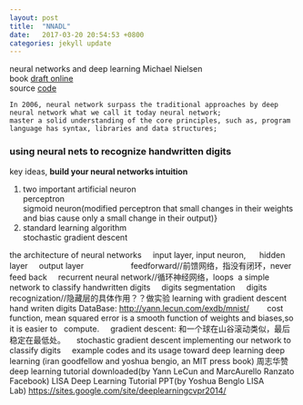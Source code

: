 ```yaml
---
layout: post
title:  "NNADL"
date:   2017-03-20 20:54:53 +0800
categories: jekyll update
---
```

neural networks and deep learning  Michael Nielsen  
book [draft online](http://neuralnetworksanddeeplearning.com/index.html)  
source [code](https://github.com/mnielsen/neural-networks-and-deep-learning)
```
In 2006, neural network surpass the traditional approaches by deep neural network what we call it today neural network;    
master a solid understanding of the core principles, such as, program language has syntax, libraries and data structures;
```
### using neural nets to recognize handwritten digits
key ideas, **build your neural networks intuition**
1. two important artificial neuron  
    perceptron  
    sigmoid neuron(modified perceptron that small changes in their weights and bias cause only a small change in their output)}
2. standard learning algorithm  
    stochastic gradient descent  

    
the architecture of neural networks
     input layer, input neuron, 
     hidden layer
     output layer
                    feedforward//前馈网络，指没有闭环，never feed back
     recurrent neural network//循环神经网络，loops 
a simple network to classify handwritten digits
     digits segmentation
     digits recognization//隐藏层的具体作用？？做实验
learning with gradient descent
     hand writen digits DataBase: http://yann.lecun.com/exdb/mnist/   
     cost function, mean squared error is a smooth function of weights and biases,so it is easier to   compute.
     gradient descent: 和一个球在山谷滚动类似，最后稳定在最低处。
     stochastic gradient descent
implementing our network to classify digits
     example codes and its usage
toward deep learning
deep learning (iran goodfellow and yoshua bengio, an MIT press book) 周志华赞
deep learning tutorial downloaded(by Yann LeCun and MarcAurello Ranzato Facebook) <deep learning>
LISA Deep Learning Tutorial PPT(by Yoshua Benglo LISA Lab) https://sites.google.com/site/deeplearningcvpr2014/
